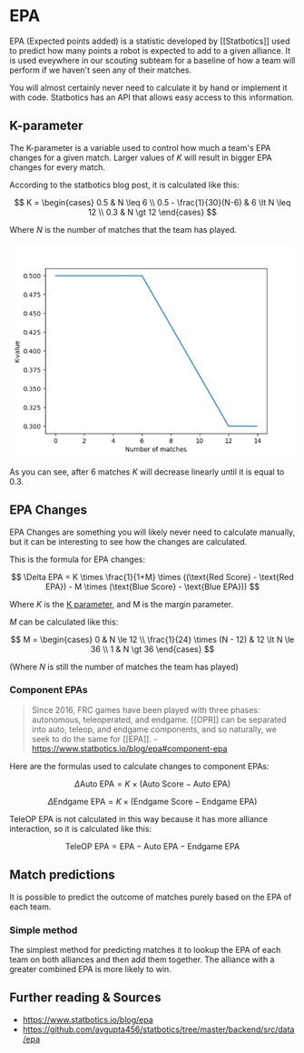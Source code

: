 # EPA

EPA (Expected points added) is a statistic developed by [[Statbotics]] used to predict how many points a robot is expected to add to a given alliance. It is used eveywhere in our scouting subteam for a baseline of how a team will perform if we haven't seen any of their matches.

You will almost certainly never need to calculate it by hand or implement it with code. Statbotics has an API that allows easy access to this information.

## K-parameter

The K-parameter is a variable used to control how much a team's EPA changes for a given match. Larger values of $K$ will result in bigger EPA changes for every match.

According to the statbotics blog post, it is calculated like this:

$$
K = \begin{cases} 
          0.5                     & N \leq 6 \\
          0.5 - \frac{1}{30}(N-6) & 6 \lt N \leq 12 \\
          0.3                     & N \gt 12 
       \end{cases}
$$

Where $N$ is the number of matches that the team has played.

![](../assets/images/epa-k_value.png)

As you can see, after 6 matches $K$ will decrease linearly until it is equal to $0.3$.

## EPA Changes

EPA Changes are something you will likely never need to calculate manually, but it can be interesting to see how the changes are calculated.

This is the formula for EPA changes:

$$
\Delta EPA = K \times \frac{1}{1+M} \times ((\text{Red Score} - \text{Red EPA}) - M \times (\text{Blue Score} - \text{Blue EPA}))
$$

Where $K$ is the [K parameter](#k-parameter), and M is the margin parameter.

$M$ can be calculated like this:

$$
M = \begin{cases}
        0                             & N \le 12 \\
        \frac{1}{24} \times (N - 12)  & 12 \lt N \le 36 \\
        1                             & N \gt 36
    \end{cases}
$$

(Where $N$ is still the number of matches the team has played)

### Component EPAs

> Since 2016, FRC games have been played with three phases: autonomous, teleoperated, and endgame. [[OPR]] can be separated into auto, teleop, and endgame components, and so naturally, we seek to do the same for [[EPA]]. 
> \- <https://www.statbotics.io/blog/epa#component-epa>

Here are the formulas used to calculate changes to component EPAs:

$$
\Delta \text{Auto EPA} = K \times (\text{Auto Score} - \text{Auto EPA})
$$  
  
  
$$
\Delta \text{Endgame EPA} = K \times (\text{Endgame Score} - \text{Endgame EPA})
$$

TeleOP EPA is not calculated in this way because it has more alliance interaction, so it is calculated like this:

$$
\text{TeleOP EPA} = \text{EPA} - \text{Auto EPA} - \text{Endgame EPA}
$$

## Match predictions

It is possible to predict the outcome of matches purely based on the EPA of each team. 

### Simple method

The simplest method for predicting matches it to lookup the EPA of each team on both alliances and then add them together. The alliance with a greater combined EPA is more likely to win.

## Further reading & Sources

- <https://www.statbotics.io/blog/epa>
- <https://github.com/avgupta456/statbotics/tree/master/backend/src/data/epa>
